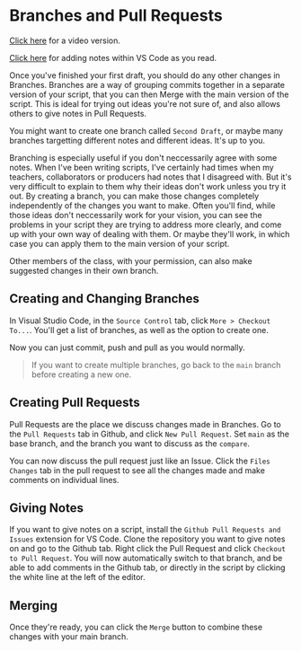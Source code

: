 # Branches and Pull Requests

[Click here](https://youtu.be/FPJt9AjW7rg) for a video version.

[Click here](https://youtu.be/7Hf07n06pF8) for adding notes within VS Code as you read.

Once you've finished your first draft, you should do any other changes in Branches. Branches are a way of grouping commits together in a separate version of your script, that you can then Merge with the main version of the script. This is ideal for trying out ideas you're not sure of, and also allows others to give notes in Pull Requests. 

You might want to create one branch called `Second Draft`, or maybe many branches targetting different notes and different ideas. It's up to you.

Branching is especially useful if you don't neccessarily agree with some notes. When I've been writing scripts, I've certainly had times when my teachers, collaborators or producers had notes that I disagreed with. But it's very difficult to explain to them why their ideas don't work unless you try it out. By creating a branch, you can make those changes completely independently of the changes you want to make. Often you'll find, while those ideas don't neccessarily work for your vision, you can see the problems in your script they are trying to address more clearly, and come up with your own way of dealing with them. Or maybe they'll work, in which case you can apply them to the main version of your script.

Other members of the class, with your permission, can also make suggested changes in their own branch.

## Creating and Changing Branches

In Visual Studio Code, in the `Source Control` tab, click `More > Checkout To...`. You'll get a list of branches, as well as the option to create one.

Now you can just commit, push and pull as you would normally.

>If you want to create multiple branches, go back to the `main` branch before creating a new one.

## Creating Pull Requests

Pull Requests are the place we discuss changes made in Branches. Go to the `Pull Requests` tab in Github, and click `New Pull Request`. Set `main` as the base branch, and the branch you want to discuss as the `compare`.

You can now discuss the pull request just like an Issue. Click the `Files Changes` tab in the pull request to see all the changes made and make comments on individual lines.

## Giving Notes

If you want to give notes on a script, install the `Github Pull Requests and Issues` extension for VS Code. Clone the repository you want to give notes on and go to the Github tab. Right click the Pull Request and click `Checkout to Pull Request`. You will now automatically switch to that branch, and be able to add comments in the Github tab, or directly in the script by clicking the white line at the left of the editor.

## Merging

Once they're ready, you can click the `Merge` button to combine these changes with your main branch.
